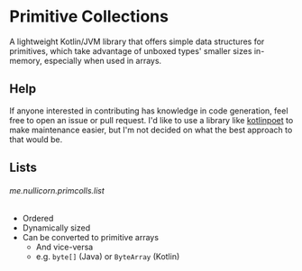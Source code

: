 # Primitive Collections

A lightweight Kotlin/JVM library that offers simple data structures for primitives, which take
advantage of unboxed types' smaller sizes in-memory, especially when used in arrays.

## Help

If anyone interested in contributing has knowledge in code generation, feel free to open an issue or
pull request. I'd like to use a library like [kotlinpoet](https://github.com/square/kotlinpoet)
to make maintenance easier, but I'm not decided on what the best approach to that would be.

## Lists

###### me.nullicorn.primcolls.list

- Ordered
- Dynamically sized
- Can be converted to primitive arrays
    - And vice-versa
    - e.g. `byte[]` (Java) or `ByteArray` (Kotlin)